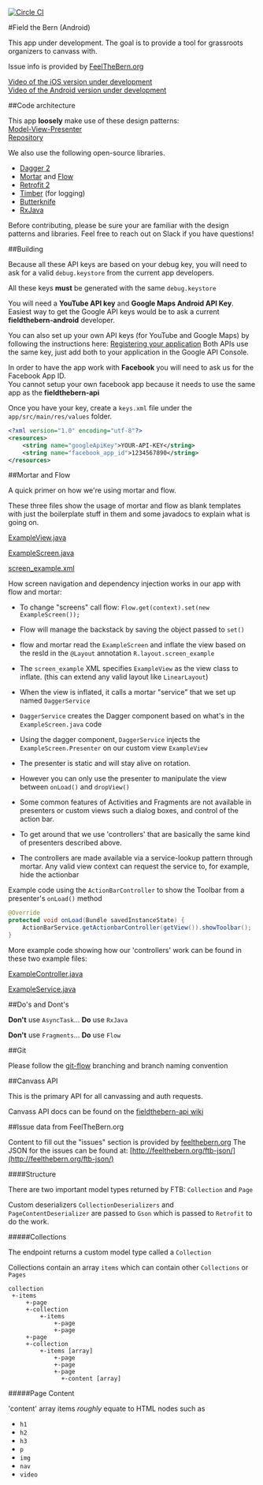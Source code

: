 [![Circle CI](https://circleci.com/gh/Bernie-2016/fieldthebern-android/tree/develop.svg?style=svg&circle-token=ca0895f7453c8d07ce49d9b59c05c527ef146bda)](https://circleci.com/gh/Bernie-2016/fieldthebern-android/tree/develop)

#Field the Bern (Android)

This app under development. The goal is to provide a tool for grassroots organizers to canvass with.  

Issue info is provided by [FeelTheBern.org](http://FeelTheBern.org)

[Video of the iOS version under development](http://cl.ly/113H0T2u350V)  
[Video of the Android version under development](https://vid.me/UA6J)  

##Code architecture

This app **loosely** make use of these design patterns:  
 [Model-View-Presenter](https://en.wikipedia.org/wiki/Model%E2%80%93view%E2%80%93presenter)  
 [Repository](http://code.tutsplus.com/tutorials/the-repository-design-pattern--net-35804)  
  

We also use the following open-source libraries.  


* [Dagger 2](http://google.github.io/dagger/)
* [Mortar](https://github.com/square/mortar) and [Flow](https://github.com/square/flow)
* [Retrofit 2](https://github.com/square/retrofit)
* [Timber](https://github.com/JakeWharton/timber) (for logging)
* [Butterknife](https://github.com/JakeWharton/butterknife)
* [RxJava](https://github.com/ReactiveX/RxJava)


Before contributing, please be sure your are familiar with the design patterns and libraries. 
Feel free to reach out on Slack if you have questions!


##Building

Because all these API keys are based on your debug key, you will need to ask for a 
valid `debug.keystore` from the current app developers.  

All these keys **must** be generated with the same `debug.keystore`

You will need a **YouTube API key** and **Google Maps Android API Key**. 
Easiest way to get the Google API keys would be to ask a current **fieldthebern-android** developer.
 
You can also set up your own API keys (for YouTube and Google Maps) by following the instructions here: [Registering your application](https://developers.google.com/youtube/android/player/register)
Both APIs use the same key, just add both to your application in the Google API Console.  

In order to have the app work with **Facebook** you will need to ask us for the Facebook App ID.  
You cannot setup your own facebook app because it needs to use the same app as the **fieldthebern-api**

Once you have your key, create a `keys.xml` file under the `app/src/main/res/values` folder.  
```xml
<?xml version="1.0" encoding="utf-8"?>
<resources>
    <string name="googleApiKey">YOUR-API-KEY</string>
    <string name="facebook_app_id">1234567890</string>
</resources>
```

##Mortar and Flow

A quick primer on how we're using mortar and flow.

These three files show the usage of mortar and flow as blank templates with just the boilerplate stuff in them and some javadocs to explain what is going on.

[ExampleView.java](app/src/main/java/com/berniesanders/fieldthebern/views/ExampleView.java)

[ExampleScreen.java](app/src/main/java/com/berniesanders/fieldthebern/screens/ExampleScreen.java)

[screen_example.xml](app/src/main/res/layout/screen_example.xml)

How screen navigation and dependency injection works in our app with flow and mortar:

* To change "screens" call flow: `Flow.get(context).set(new ExampleScreen());`  

* Flow will manage the backstack by saving the object passed to `set()`
 
* flow and mortar read the `ExampleScreen` and inflate the view based on the resId in the `@Layout` annotation `R.layout.screen_example`
 
* The `screen_example` XML specifies `ExampleView` as the view class to inflate. (this can extend any valid layout like `LinearLayout`)
 
* When the view is inflated, it calls a mortar "service" that we set up named `DaggerService`
 
* `DaggerService` creates the Dagger component based on what's in the `ExampleScreen.java` code 
 
* Using the dagger component, `DaggerService` injects the `ExampleScreen.Presenter` on our custom view `ExampleView`
 
* The presenter is static and will stay alive on rotation.
 
* However you can only use the presenter to manipulate the view between `onLoad()` and `dropView()`
 
* Some common features of Activities and Fragments are not available in presenters or custom views such a dialog boxes, and control of the action bar.
 
* To get around that we use 'controllers' that are basically the same kind of presenters described above.
 
* The controllers are made available via a service-lookup pattern through mortar.  Any valid view context can request the service to, for example, hide the actionbar


Example code using the `ActionBarController` to show the Toolbar from a presenter's `onLoad()` method
```java
@Override
protected void onLoad(Bundle savedInstanceState) {
    ActionBarService.getActionbarController(getView()).showToolbar();
}
```

More example code showing how our 'controllers' work can be found in these two example files:


[ExampleController.java](app/src/main/java/com/berniesanders/fieldthebern/controllers/ExampleController.java)

[ExampleService.java](app/src/main/java/com/berniesanders/fieldthebern/controllers/ExampleService.java)



##Do's and Dont's

**Don't** use `AsyncTask`...   **Do** use `RxJava`

**Don't** use `Fragments`...   **Do** use `Flow`

##Git

Please follow the [git-flow](http://nvie.com/posts/a-successful-git-branching-model/) branching and branch naming convention


##Canvass API

This is the primary API for all canvassing and auth requests.

Canvass API docs can be found on the [fieldthebern-api wiki](https://github.com/Bernie-2016/fieldthebern-api/wiki)

##Issue data from FeelTheBern.org

Content to fill out the "issues" section is provided by [feelthebern.org](http://feelthebern.org/) 
The JSON for the issues can be found at:
[http://feelthebern.org/ftb-json/](http://feelthebern.org/ftb-json/)


####Structure

There are two important model types returned by FTB: `Collection` and `Page`  

Custom deserializers `CollectionDeserializers` and `PageContentDeserializer` are passed to `Gson` which is passed to `Retrofit` to do the work.

#####Collections


The endpoint returns a custom model type called a `Collection`  

Collections contain an array `items` which can contain other `Collections` or `Pages`

```
collection
 +-items  
     +-page
     +-collection
         +-items  
             +-page
             +-page
     +-page
     +-collection
         +-items [array] 
             +-page
             +-page
             +-page 
               +-content [array]
```

#####Page Content

'content' array items *roughly* equate to HTML nodes such as  
* `h1`  
* `h2`  
* `h3`  
* `p`  
* `img`  
* `nav`  
* `video`  
  
